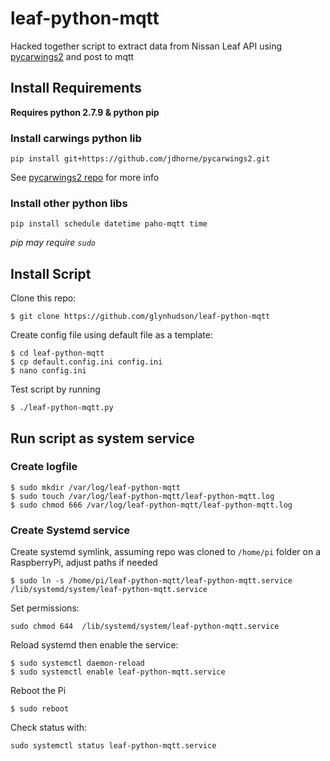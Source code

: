 # leaf-python-mqtt

Hacked together script to extract data from Nissan Leaf API using [pycarwings2](https://github.com/cedric222/pycarwings2) and post to mqtt

## Install Requirements

**Requires python 2.7.9 & python pip**

### Install carwings python lib

`pip install git+https://github.com/jdhorne/pycarwings2.git`

See [pycarwings2 repo](https://github.com/cedric222/pycarwings2) for more info

### Install other python libs

`pip install schedule datetime paho-mqtt time`

*pip may require `sudo`*


## Install Script 

Clone this repo:

`$ git clone https://github.com/glynhudson/leaf-python-mqtt`

Create config file using default file as a template:

```
$ cd leaf-python-mqtt
$ cp default.config.ini config.ini
$ nano config.ini
```
Test script by running

`$ ./leaf-python-mqtt.py`

## Run script as system service

### Create logfile

```
$ sudo mkdir /var/log/leaf-python-mqtt
$ sudo touch /var/log/leaf-python-mqtt/leaf-python-mqtt.log
$ sudo chmod 666 /var/log/leaf-python-mqtt/leaf-python-mqtt.log
```

### Create Systemd service 

Create systemd symlink, assuming repo was cloned to `/home/pi` folder on a RaspberryPi, adjust paths if needed

`$ sudo ln -s /home/pi/leaf-python-mqtt/leaf-python-mqtt.service /lib/systemd/system/leaf-python-mqtt.service`

Set permissions: 

`sudo chmod 644  /lib/systemd/system/leaf-python-mqtt.service`

Reload systemd then enable the service:

```
$ sudo systemctl daemon-reload
$ sudo systemctl enable leaf-python-mqtt.service
```
Reboot the Pi

`$ sudo reboot`

Check status with:

`sudo systemctl status leaf-python-mqtt.service`
